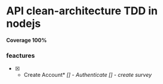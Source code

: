 # API clean-architecture TDD in nodejs #
**Coverage 100%**

### feactures ###
*[x] - Create Account*
*[\] - Authenticate*
*[] - create survey*